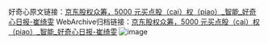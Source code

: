 好奇心原文链接：[京东股权众筹，5000 元买点股（cai）权（piao）_智能_好奇心日报-崔绮雯](https://www.qdaily.com/articles/7992.html)
WebArchive归档链接：[京东股权众筹，5000 元买点股（cai）权（piao）_智能_好奇心日报-崔绮雯](http://web.archive.org/web/20190623173200/https://www.qdaily.com/articles/7992.html)
![image](http://ww3.sinaimg.cn/large/007d5XDply1g3x10sz4dej30u02pc1kx)